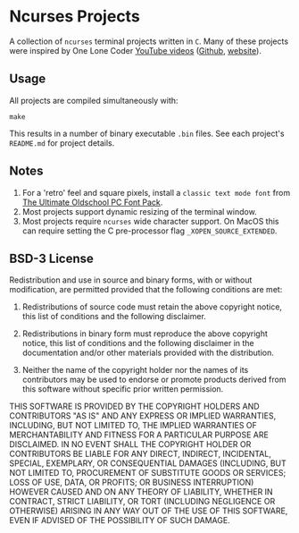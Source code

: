 # Ncurses Projects

A collection of `ncurses` terminal projects written in `C`. Many of these projects were inspired by One Lone Coder [YouTube videos](https://www.youtube.com/channel/UC-yuWVUplUJZvieEligKBkA) ([Github](https://github.com/OneLoneCoder/), [website](https://community.onelonecoder.com)).

## Usage

All projects are compiled simultaneously with:

```shell
make
```

This results in a number of binary executable `.bin` files. See each project's `README.md` for  project details.

## Notes

1. For a 'retro' feel and square pixels, install a `classic text mode font` from [The Ultimate Oldschool PC Font Pack](https://int10h.org/oldschool-pc-fonts/).
2. Most projects support dynamic resizing of the terminal window.
3. Most projects require `ncurses` wide character support. On MacOS this can require setting the C pre-processor flag `_XOPEN_SOURCE_EXTENDED`.

## BSD-3 License

Redistribution and use in source and binary forms, with or without modification, are permitted provided that the following conditions are met:

1. Redistributions of source code must retain the above copyright notice, this list of conditions and the following disclaimer.

2. Redistributions in binary form must reproduce the above copyright notice, this list of conditions and the following disclaimer in the documentation and/or other materials provided with the distribution.

3. Neither the name of the copyright holder nor the names of its contributors may be used to endorse or promote products derived from this software without specific prior written permission.

THIS SOFTWARE IS PROVIDED BY THE COPYRIGHT HOLDERS AND CONTRIBUTORS "AS IS" AND ANY EXPRESS OR IMPLIED WARRANTIES, INCLUDING, BUT NOT LIMITED TO, THE IMPLIED WARRANTIES OF MERCHANTABILITY AND FITNESS FOR A PARTICULAR PURPOSE ARE DISCLAIMED. IN NO EVENT SHALL THE COPYRIGHT HOLDER OR CONTRIBUTORS BE LIABLE FOR ANY DIRECT, INDIRECT, INCIDENTAL, SPECIAL, EXEMPLARY, OR CONSEQUENTIAL DAMAGES (INCLUDING, BUT NOT LIMITED TO, PROCUREMENT OF SUBSTITUTE GOODS OR SERVICES; LOSS OF USE, DATA, OR PROFITS; OR BUSINESS INTERRUPTION) HOWEVER CAUSED AND ON ANY THEORY OF LIABILITY, WHETHER IN CONTRACT, STRICT LIABILITY, OR TORT (INCLUDING NEGLIGENCE OR OTHERWISE) ARISING IN ANY WAY OUT OF THE USE OF THIS SOFTWARE, EVEN IF ADVISED OF THE POSSIBILITY OF SUCH DAMAGE.
